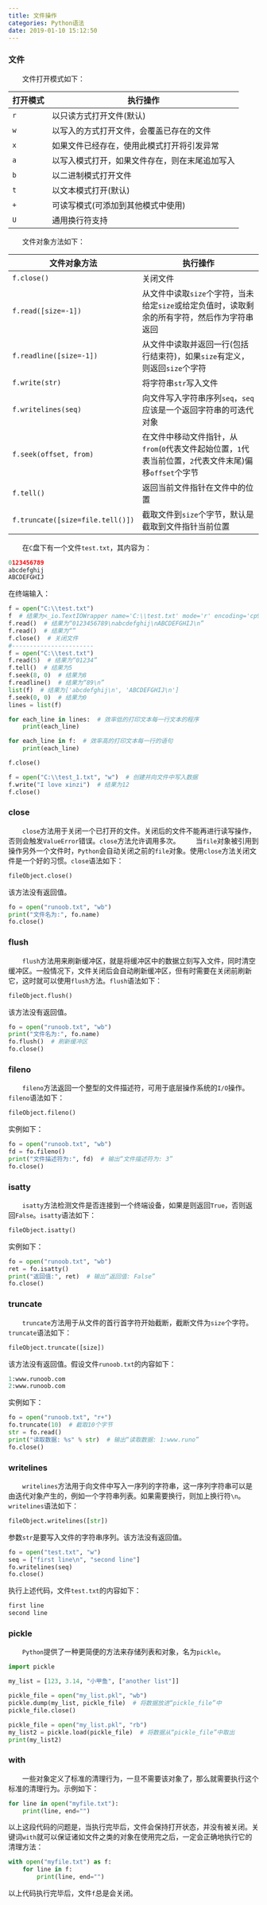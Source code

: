 ```yaml
---
title: 文件操作
categories: Python语法
date: 2019-01-10 15:12:50
---
```

### 文件

&emsp;&emsp;文件打开模式如下：<!--more-->

打开模式 | 执行操作
--------|------------
`r`     | 以只读方式打开文件(默认)
`w`     | 以写入的方式打开文件，会覆盖已存在的文件
`x`     | 如果文件已经存在，使用此模式打开将引发异常
`a`     | 以写入模式打开，如果文件存在，则在末尾追加写入
`b`     | 以二进制模式打开文件
`t`     | 以文本模式打开(默认)
`+`     | 可读写模式(可添加到其他模式中使用)
`U`     | 通用换行符支持

&emsp;&emsp;文件对象方法如下：

文件对象方法                      | 执行操作
---------------------------------|--------
`f.close()`                      | 关闭文件
`f.read([size=-1])`              | 从文件中读取`size`个字符，当未给定`size`或给定负值时，读取剩余的所有字符，然后作为字符串返回
`f.readline([size=-1])`          | 从文件中读取并返回一行(包括行结束符)，如果`size`有定义，则返回`size`个字符
`f.write(str)`                   | 将字符串`str`写入文件
`f.writelines(seq)`              | 向文件写入字符串序列`seq`，`seq`应该是一个返回字符串的可迭代对象
`f.seek(offset, from)`           | 在文件中移动文件指针，从`from`(`0`代表文件起始位置，`1`代表当前位置，`2`代表文件末尾)偏移`offset`个字节
`f.tell()`                       | 返回当前文件指针在文件中的位置
`f.truncate([size=file.tell()])` | 截取文件到`size`个字节，默认是截取到文件指针当前位置

&emsp;&emsp;在`C`盘下有一个文件`test.txt`，其内容为：

``` python
0123456789
abcdefghij
ABCDEFGHIJ
```

在终端输入：

``` python
f = open("C:\\test.txt")
f  # 结果为<_io.TextIOWrapper name='C:\\test.txt' mode='r' encoding='cp936'>
f.read()  # 结果为“0123456789\nabcdefghij\nABCDEFGHIJ\n”
f.read()  # 结果为“”
f.close()  # 关闭文件
#-----------------------
f = open("C:\\test.txt")
f.read(5)  # 结果为“01234”
f.tell()  # 结果为5
f.seek(8, 0)  # 结果为8
f.readline()  # 结果为“89\n”
list(f)  # 结果为['abcdefghij\n', 'ABCDEFGHIJ\n']
f.seek(0, 0)  # 结果为0
lines = list(f)

for each_line in lines:  # 效率低的打印文本每一行文本的程序
    print(each_line)

for each_line in f:  # 效率高的打印文本每一行的语句
    print(each_line)

f.close()

f = open("C:\\test_1.txt", "w")  # 创建并向文件中写入数据
f.write("I love xinzi")  # 结果为12
f.close()
```

### close

&emsp;&emsp;`close`方法用于关闭一个已打开的文件。关闭后的文件不能再进行读写操作，否则会触发`ValueError`错误。`close`方法允许调用多次。
&emsp;&emsp;当`file`对象被引用到操作另外一个文件时，`Python`会自动关闭之前的`file`对象。使用`close`方法关闭文件是一个好的习惯。`close`语法如下：

``` python
fileObject.close()
```

该方法没有返回值。

``` python
fo = open("runoob.txt", "wb")
print("文件名为:", fo.name)
fo.close()
```

### flush

&emsp;&emsp;`flush`方法用来刷新缓冲区，就是将缓冲区中的数据立刻写入文件，同时清空缓冲区。一般情况下，文件关闭后会自动刷新缓冲区，但有时需要在关闭前刷新它，这时就可以使用`flush`方法。`flush`语法如下：

``` python
fileObject.flush()
```

该方法没有返回值。

``` python
fo = open("runoob.txt", "wb")
print("文件名为:", fo.name)
fo.flush()  # 刷新缓冲区
fo.close()
```

### fileno

&emsp;&emsp;`fileno`方法返回一个整型的文件描述符，可用于底层操作系统的`I/O`操作。`fileno`语法如下：

``` python
fileObject.fileno()
```

实例如下：

``` python
fo = open("runoob.txt", "wb")
fd = fo.fileno()
print("文件描述符为:", fd)  # 输出“文件描述符为: 3”
fo.close()
```

### isatty

&emsp;&emsp;`isatty`方法检测文件是否连接到一个终端设备，如果是则返回`True`，否则返回`False`。`isatty`语法如下：

``` python
fileObject.isatty()
```

实例如下：

``` python
fo = open("runoob.txt", "wb")
ret = fo.isatty()
print("返回值:", ret)  # 输出“返回值: False”
fo.close()
```

### truncate

&emsp;&emsp;`truncate`方法用于从文件的首行首字符开始截断，截断文件为`size`个字符。`truncate`语法如下：

``` python
fileObject.truncate([size])
```

该方法没有返回值。假设文件`runoob.txt`的内容如下：

``` python
1:www.runoob.com
2:www.runoob.com
```

实例如下：

``` python
fo = open("runoob.txt", "r+")
fo.truncate(10)  # 截取10个字节
str = fo.read()
print("读取数据: %s" % str)  # 输出“读取数据: 1:www.runo”
fo.close()
```

### writelines

&emsp;&emsp;`writelines`方法用于向文件中写入一序列的字符串，这一序列字符串可以是由迭代对象产生的，例如一个字符串列表。如果需要换行，则加上换行符`\n`。`writelines`语法如下：

``` python
fileObject.writelines([str])
```

参数`str`是要写入文件的字符串序列。该方法没有返回值。

``` python
fo = open("test.txt", "w")
seq = ["first line\n", "second line"]
fo.writelines(seq)
fo.close()
```

执行上述代码，文件`test.txt`的内容如下：

``` python
first line
second line
```

### pickle

&emsp;&emsp;`Python`提供了一种更简便的方法来存储列表和对象，名为`pickle`。

``` python
import pickle

my_list = [123, 3.14, "小甲鱼", ["another list"]]

pickle_file = open("my_list.pkl", "wb")
pickle.dump(my_list, pickle_file)  # 将数据放进“pickle_file”中
pickle_file.close()

pickle_file = open("my_list.pkl", "rb")
my_list2 = pickle.load(pickle_file)  # 将数据从“pickle_file”中取出
print(my_list2)
```

### with

&emsp;&emsp;一些对象定义了标准的清理行为，一旦不需要该对象了，那么就需要执行这个标准的清理行为。示例如下：

``` python
for line in open("myfile.txt"):
    print(line, end="")
```

以上这段代码的问题是，当执行完毕后，文件会保持打开状态，并没有被关闭。关键词`with`就可以保证诸如文件之类的对象在使用完之后，一定会正确地执行它的清理方法：

``` python
with open("myfile.txt") as f:
    for line in f:
        print(line, end="")
```

以上代码执行完毕后，文件`f`总是会关闭。
